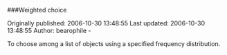 ###Weighted choice

Originally published: 2006-10-30 13:48:55
Last updated: 2006-10-30 13:48:55
Author: bearophile -

To choose among a list of objects using a specified frequency distribution.